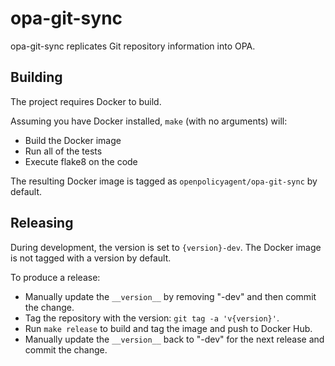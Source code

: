 # opa-git-sync

opa-git-sync replicates Git repository information into OPA.

## Building

The project requires Docker to build.

Assuming you have Docker installed, `make` (with no arguments) will:

- Build the Docker image
- Run all of the tests
- Execute flake8 on the code

The resulting Docker image is tagged as `openpolicyagent/opa-git-sync` by default.

## Releasing

During development, the version is set to `{version}-dev`. The Docker image is
not tagged with a version by default.

To produce a release:

- Manually update the `__version__` by removing "-dev" and then commit the
  change.
- Tag the repository with the version: `git tag -a 'v{version}'`.
- Run `make release` to build and tag the image and push to Docker Hub.
- Manually update the `__version__` back to "-dev" for the next release and
  commit the change.